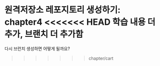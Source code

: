 원격저장소 레포지토리 생성하기: chapter4
<<<<<<< HEAD
학습 내용 더 추가, 브랜치 더 추가함
=======
다시 브런치 생성하면 어떻게 될까요?
>>>>>>> chapter/cart
